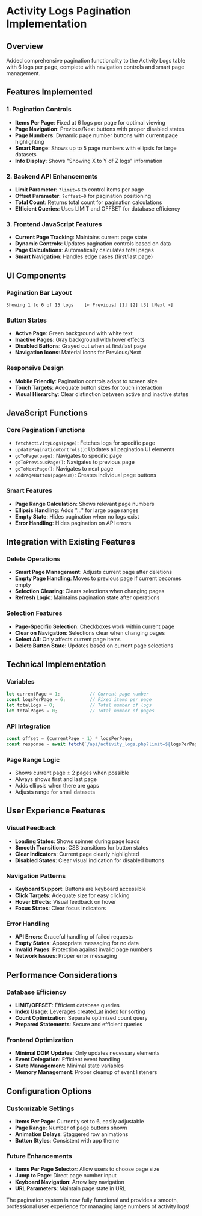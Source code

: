 # Activity Logs Pagination Implementation

## Overview
Added comprehensive pagination functionality to the Activity Logs table with 6 logs per page, complete with navigation controls and smart page management.

## Features Implemented

### 1. Pagination Controls
- **Items Per Page**: Fixed at 6 logs per page for optimal viewing
- **Page Navigation**: Previous/Next buttons with proper disabled states
- **Page Numbers**: Dynamic page number buttons with current page highlighting
- **Smart Range**: Shows up to 5 page numbers with ellipsis for large datasets
- **Info Display**: Shows "Showing X to Y of Z logs" information

### 2. Backend API Enhancements
- **Limit Parameter**: `?limit=6` to control items per page
- **Offset Parameter**: `?offset=0` for pagination positioning
- **Total Count**: Returns total count for pagination calculations
- **Efficient Queries**: Uses LIMIT and OFFSET for database efficiency

### 3. Frontend JavaScript Features
- **Current Page Tracking**: Maintains current page state
- **Dynamic Controls**: Updates pagination controls based on data
- **Page Calculations**: Automatically calculates total pages
- **Smart Navigation**: Handles edge cases (first/last page)

## UI Components

### Pagination Bar Layout
```
Showing 1 to 6 of 15 logs    [< Previous] [1] [2] [3] [Next >]
```

### Button States
- **Active Page**: Green background with white text
- **Inactive Pages**: Gray background with hover effects
- **Disabled Buttons**: Grayed out when at first/last page
- **Navigation Icons**: Material Icons for Previous/Next

### Responsive Design
- **Mobile Friendly**: Pagination controls adapt to screen size
- **Touch Targets**: Adequate button sizes for touch interaction
- **Visual Hierarchy**: Clear distinction between active and inactive states

## JavaScript Functions

### Core Pagination Functions
- `fetchActivityLogs(page)`: Fetches logs for specific page
- `updatePaginationControls()`: Updates all pagination UI elements
- `goToPage(page)`: Navigates to specific page
- `goToPreviousPage()`: Navigates to previous page
- `goToNextPage()`: Navigates to next page
- `addPageButton(pageNum)`: Creates individual page buttons

### Smart Features
- **Page Range Calculation**: Shows relevant page numbers
- **Ellipsis Handling**: Adds "..." for large page ranges
- **Empty State**: Hides pagination when no logs exist
- **Error Handling**: Hides pagination on API errors

## Integration with Existing Features

### Delete Operations
- **Smart Page Management**: Adjusts current page after deletions
- **Empty Page Handling**: Moves to previous page if current becomes empty
- **Selection Clearing**: Clears selections when changing pages
- **Refresh Logic**: Maintains pagination state after operations

### Selection Features
- **Page-Specific Selection**: Checkboxes work within current page
- **Clear on Navigation**: Selections clear when changing pages
- **Select All**: Only affects current page items
- **Delete Button State**: Updates based on current page selections

## Technical Implementation

### Variables
```javascript
let currentPage = 1;           // Current page number
const logsPerPage = 6;         // Fixed items per page
let totalLogs = 0;             // Total number of logs
let totalPages = 0;            // Total number of pages
```

### API Integration
```javascript
const offset = (currentPage - 1) * logsPerPage;
const response = await fetch(`/api/activity_logs.php?limit=${logsPerPage}&offset=${offset}`);
```

### Page Range Logic
- Shows current page ± 2 pages when possible
- Always shows first and last page
- Adds ellipsis when there are gaps
- Adjusts range for small datasets

## User Experience Features

### Visual Feedback
- **Loading States**: Shows spinner during page loads
- **Smooth Transitions**: CSS transitions for button states
- **Clear Indicators**: Current page clearly highlighted
- **Disabled States**: Clear visual indication for disabled buttons

### Navigation Patterns
- **Keyboard Support**: Buttons are keyboard accessible
- **Click Targets**: Adequate size for easy clicking
- **Hover Effects**: Visual feedback on hover
- **Focus States**: Clear focus indicators

### Error Handling
- **API Errors**: Graceful handling of failed requests
- **Empty States**: Appropriate messaging for no data
- **Invalid Pages**: Protection against invalid page numbers
- **Network Issues**: Proper error messaging

## Performance Considerations

### Database Efficiency
- **LIMIT/OFFSET**: Efficient database queries
- **Index Usage**: Leverages created_at index for sorting
- **Count Optimization**: Separate optimized count query
- **Prepared Statements**: Secure and efficient queries

### Frontend Optimization
- **Minimal DOM Updates**: Only updates necessary elements
- **Event Delegation**: Efficient event handling
- **State Management**: Minimal state variables
- **Memory Management**: Proper cleanup of event listeners

## Configuration Options

### Customizable Settings
- **Items Per Page**: Currently set to 6, easily adjustable
- **Page Range**: Number of page buttons shown
- **Animation Delays**: Staggered row animations
- **Button Styles**: Consistent with app theme

### Future Enhancements
- **Items Per Page Selector**: Allow users to choose page size
- **Jump to Page**: Direct page number input
- **Keyboard Navigation**: Arrow key navigation
- **URL Parameters**: Maintain page state in URL

The pagination system is now fully functional and provides a smooth, professional user experience for managing large numbers of activity logs!